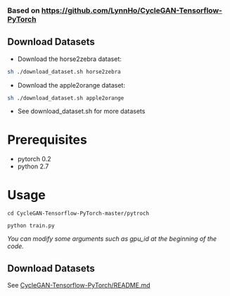 ### Based on https://github.com/LynnHo/CycleGAN-Tensorflow-PyTorch

## Download Datasets
- Download the horse2zebra dataset:
```bash
sh ./download_dataset.sh horse2zebra
```
- Download the apple2orange dataset:
```bash
sh ./download_dataset.sh apple2orange
```
- See download_dataset.sh for more datasets

# Prerequisites
- pytorch 0.2
- python 2.7

# Usage
```
cd CycleGAN-Tensorflow-PyTorch-master/pytroch

python train.py
```

*You can modify some arguments such as gpu_id at the beginning of the code.*

## Download Datasets
See [CycleGAN-Tensorflow-PyTorch/README.md](../README.md)

